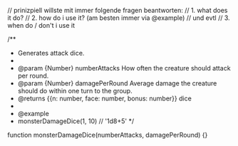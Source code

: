 
// prinizpiell willste mit immer folgende fragen beantworten:
// 1. what does it do?
// 2. how do i use it? (am besten immer via @example)
// und evtl
// 3. when do / don't i use it

/**
 * Generates attack dice.
 *
 * @param {Number} numberAttacks How often the creature should attack per round.
 * @param {Number} damagePerRound Average damage the creature should do within one turn to the group.
 * @returns {{n: number, face: number, bonus: number}} dice
 *
 * @example
 * monsterDamageDice(1, 10) // '1d8+5'
 */

function monsterDamageDice(numberAttacks, damagePerRound) {}